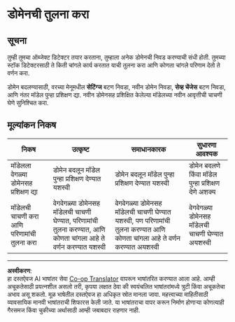 <!--
CO_OP_TRANSLATOR_METADATA:
{
  "original_hash": "d93ee76fac4c2199973689ecd05baaf9",
  "translation_date": "2025-08-27T10:05:20+00:00",
  "source_file": "5-retail/lessons/1-train-stock-detector/assignment.md",
  "language_code": "mr"
}
-->
# डोमेनची तुलना करा

## सूचना

तुम्ही तुमचा ऑब्जेक्ट डिटेक्टर तयार करताना, तुम्हाला अनेक डोमेनची निवड करण्याची संधी होती. तुमच्या स्टॉक डिटेक्टरसाठी ते किती चांगले कार्य करतात याची तुलना करा आणि कोणता चांगले परिणाम देतो ते वर्णन करा.

डोमेन बदलण्यासाठी, वरच्या मेनूमधील **सेटिंग्ज** बटण निवडा, नवीन डोमेन निवडा, **सेव्ह चेंजेस** बटण निवडा, आणि नंतर मॉडेल पुन्हा प्रशिक्षण द्या. नवीन डोमेनसह प्रशिक्षित केलेल्या मॉडेलच्या नवीन आवृत्तीची चाचणी घेणे सुनिश्चित करा.

## मूल्यांकन निकष

| निकष | उत्कृष्ट | समाधानकारक | सुधारणा आवश्यक |
| ----- | -------- | ----------- | --------------- |
| मॉडेलला वेगळ्या डोमेनसह प्रशिक्षण द्या | डोमेन बदलून मॉडेल पुन्हा प्रशिक्षण देण्यात यशस्वी | डोमेन बदलून मॉडेल पुन्हा प्रशिक्षण देण्यात यशस्वी | डोमेन बदलणे किंवा मॉडेल पुन्हा प्रशिक्षण देणे अशक्य |
| मॉडेलची चाचणी करा आणि परिणामांची तुलना करा | वेगवेगळ्या डोमेनसह मॉडेलची चाचणी घेण्यात, परिणामांची तुलना करण्यात, आणि कोणता चांगला आहे ते वर्णन करण्यात यशस्वी | वेगवेगळ्या डोमेनसह मॉडेलची चाचणी घेण्यात यशस्वी, पण परिणामांची तुलना करण्यात आणि कोणता चांगला आहे ते वर्णन करण्यात अयशस्वी | वेगवेगळ्या डोमेनसह मॉडेलची चाचणी घेण्यात अयशस्वी |

---

**अस्वीकरण**:  
हा दस्तऐवज AI भाषांतर सेवा [Co-op Translator](https://github.com/Azure/co-op-translator) वापरून भाषांतरित करण्यात आला आहे. आम्ही अचूकतेसाठी प्रयत्नशील असलो तरी, कृपया लक्षात ठेवा की स्वयंचलित भाषांतरांमध्ये त्रुटी किंवा अचूकतेचा अभाव असू शकतो. मूळ भाषेतील दस्तऐवज हा अधिकृत स्रोत मानला जावा. महत्त्वाच्या माहितीसाठी व्यावसायिक मानवी भाषांतराची शिफारस केली जाते. या भाषांतराचा वापर करून निर्माण होणाऱ्या कोणत्याही गैरसमज किंवा चुकीच्या अर्थासाठी आम्ही जबाबदार राहणार नाही.